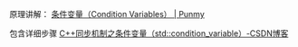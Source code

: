 
原理讲解：
[条件变量（Condition Variables） | Punmy](https://punmy.cn/2018/06/07/%E6%9D%A1%E4%BB%B6%E5%8F%98%E9%87%8F%EF%BC%88Condition%20Variables%EF%BC%89.html)

包含详细步骤
[C++同步机制之条件变量（std::condition\_variable）-CSDN博客](https://blog.csdn.net/wxj1992/article/details/116888582)